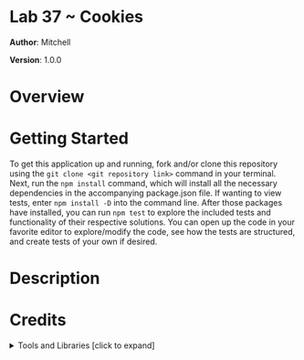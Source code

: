 # Lab 37 ~ Cookies

**Author**: Mitchell

**Version**: 1.0.0

# Overview


# Getting Started
To get this application up and running, fork and/or clone this repository using the `git clone <git repository link>` command in your terminal. Next, run the `npm install` command, which will install all the necessary dependencies in the accompanying package.json file. If wanting to view tests, enter `npm install -D` into the command line. After those packages have installed, you can run `npm test` to explore the included tests and functionality of their respective solutions. You can open up the code in your favorite editor to explore/modify the code, see how the tests are structured, and create tests of your own if desired.

# Description


# Credits 
**<details>**
  <summary>Tools and Libraries [click to expand]</summary>

  * [Babel Core](https://www.npmjs.com/package/babel-core) ~ npmjs.com/package/babel-core
  * [Babel Loader](https://www.npmjs.com/package/babel-loader) ~ npmjs.com/package/babel-loader 
  * [Babel Plugin Transform Object Rest Spread](https://www.npmjs.com/package/babel-plugin-transform-object-rest-spread) ~  npmjs.com/package/babel-plugin-transform-object-rest-spread
  * [Babel Preset Env](https://www.npmjs.com/package/babel-preset-env) ~ npmjs.com/package/babel-preset-env
  * [Babel Preset React](https://www.npmjs.com/package/babel-preset-react) ~ npmjs.com/package/babel-preset-react
  * [CSS Loader](https://www.npmjs.com/package/css-loader) ~ npmjs.com/package/css-loader 
  * [Enzyme](https://www.npmjs.com/package/enzyme) ~ npmjs.com/package/enzyme
  * [Enzyme Adapter React 16](https://www.npmjs.com/package/enzyme-adapter-react-16) ~ npmjs.com/package/enzyme-adapter-react-16
  * [Enzyme Plugin React]() ~ 
  * [ESLint](https://www.npmjs.com/package/eslint) ~ npmjs.com/package/eslint
  * [Extract Text Webpack Plugin](https://www.npmjs.com/package/extract-text-webpack-plugin) ~ npmjs.com/package/extract-text-webpack-plugin
  * [HTML Webpack Plugin](https://www.npmjs.com/package/html-webpack-plugin) ~ npmjs.com/package/html-webpack-plugin
  * [Jest](https://facebook.github.io/jest/) ~ facebook.github.io/jest/
  * [Node SASS](https://www.npmjs.com/package/node-sass) ~ npmjs.com/package/node-sass
  * [React](https://www.npmjs.com/package/react) ~ npmjs.com/package/react
  * [React DOM](https://www.npmjs.com/package/react-dom) ~ npmjs.com/package/react-dom
  * [SASS Loader](https://www.npmjs.com/package/sass-loader) ~ npmjs.com/package/sass-loader
  * [Superagent](https://www.npmjs.com/package/superagent) ~ npmjs.com/package/superagent
  * [Webpack](https://www.npmjs.com/package/webpack) ~ npmjs.com/package/webpack
  * [Webpack Dev Server](https://www.npmjs.com/package/webpack-dev-server) ~ npmjs.com/package/webpack-dev-server
</details>

